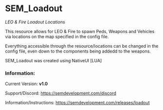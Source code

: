 # SEM_Loadout
*LEO &amp; Fire Loadout Locations*

This resource allows for LEO & Fire to spawn Peds, Weapons and Vehicles via locations on the map specified in the config file.

Everything accessible through the resource/locations can be changed in the config file, even down to the components being addedd to the weapons.

SEM_Loadout was created using NativeUI [LUA]


### Information:
Current Version: **v1.0**

Support/Discord: https://semdevelopment.com/discord

Information/Instructions: https://semdevelopment.com/releases/loadout
